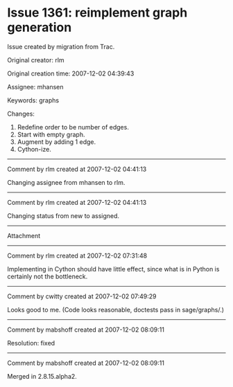 # Issue 1361: reimplement graph generation

Issue created by migration from Trac.

Original creator: rlm

Original creation time: 2007-12-02 04:39:43

Assignee: mhansen

Keywords: graphs

Changes:
 1. Redefine order to be number of edges.
 1. Start with empty graph.
 1. Augment by adding 1 edge.
 1. Cython-ize.


---

Comment by rlm created at 2007-12-02 04:41:13

Changing assignee from mhansen to rlm.


---

Comment by rlm created at 2007-12-02 04:41:13

Changing status from new to assigned.


---

Attachment


---

Comment by rlm created at 2007-12-02 07:31:48

Implementing in Cython should have little effect, since what is in Python is certainly not the bottleneck.


---

Comment by cwitty created at 2007-12-02 07:49:29

Looks good to me.  (Code looks reasonable, doctests pass in sage/graphs/.)


---

Comment by mabshoff created at 2007-12-02 08:09:11

Resolution: fixed


---

Comment by mabshoff created at 2007-12-02 08:09:11

Merged in 2.8.15.alpha2.
